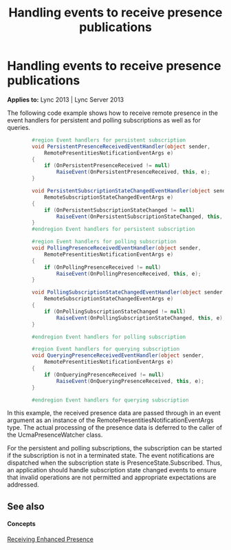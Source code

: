 ﻿---
title: Handling events to receive presence publications
TOCTitle: Handling events to receive presence publications
ms:assetid: a4484575-6a10-4952-bef0-fd86ca53d1f7
ms:mtpsurl: https://msdn.microsoft.com/library/Dn454654(v=office.15)
ms:contentKeyID: 57092907
ms.date: 07/24/2014
mtps_version: v=office.15
dev_langs:
- csharp
---

# Handling events to receive presence publications


**Applies to:** Lync 2013 | Lync Server 2013

The following code example shows how to receive remote presence in the event handlers for persistent and polling subscriptions as well as for queries.

```csharp
        #region Event handlers for persistent subscription 
        void PersistentPresenceReceivedEventHandler(object sender,
            RemotePresentitiesNotificationEventArgs e)
        {
            if (OnPersistentPresenceReceived != null)
                RaiseEvent(OnPersistentPresenceReceived, this, e);
        }

        void PersistentSubscriptionStateChangedEventHandler(object sender,
            RemoteSubscriptionStateChangedEventArgs e)
        {
            if (OnPersistentSubscriptionStateChanged != null)
                RaiseEvent(OnPersistentSubscriptionStateChanged, this, e);
        }
        #endregion Event handlers for persistent subscription

        #region Event handlers for polling subscription
        void PollingPresenceReceivedEventHandler(object sender,
            RemotePresentitiesNotificationEventArgs e)
        {
            if (OnPollingPresenceReceived != null)
                RaiseEvent(OnPollingPresenceReceived, this, e);
        }

        void PollingSubscriptionStateChangedEventHandler(object sender,
            RemoteSubscriptionStateChangedEventArgs e)
        {
            if (OnPollingSubscriptionStateChanged != null)
                RaiseEvent(OnPollingSubscriptionStateChanged, this, e);
        }

        #endregion Event handlers for polling subscription

        #region Event handlers for querying subscription
        void QueryingPresenceReceivedEventHandler(object sender,
            RemotePresentitiesNotificationEventArgs e)
        {
            if (OnQueryingPresenceReceived != null)
                RaiseEvent(OnQueryingPresenceReceived, this, e);
        }

        #endregion Event handlers for querying subscription

```

In this example, the received presence data are passed through in an event argument as an instance of the RemotePresentitiesNotificationEventArgs type. The actual processing of the presence data is deferred to the caller of the UcmaPresenceWatcher class.

For the persistent and polling subscriptions, the subscription can be started if the subscription is not in a terminated state. The event notifications are dispatched when the subscription state is PresenceState.Subscribed. Thus, an application should handle subscription state changed events to ensure that invalid operations are not permitted and appropriate expectations are addressed.

## See also

#### Concepts

[Receiving Enhanced Presence](receiving-enhanced-presence.md)

